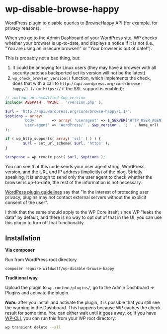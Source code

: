 # wp-disable-browse-happy

WordPress plugin to disable queries to BrowseHappy API (for example, for privacy reasons).

When you go to the Admin Dashboard of your WordPress site, WP checks
whether your browser is up-to-date, and displays a notice if it is not
(i.e., "You are using an insecure browser!" or "Your browser is out of date!").

This is probably not a bad thing, but:
1. It could be annoying for Linux users (they may have a browser with all
security patches backported yet its version will not be the latest)
2. `wp_check_browser_version()` function, which implements the check, does that
with a call to `http://api.wordpress.org/core/browse-happy/1.1/` (or `https://`
if the SSL support is enabled):

```php
// include an unmodified $wp_version
include( ABSPATH . WPINC . '/version.php' );

$url = 'http://api.wordpress.org/core/browse-happy/1.1/';
$options = array(
        'body'       => array( 'useragent' => $_SERVER['HTTP_USER_AGENT'] ),
        'user-agent' => 'WordPress/' . $wp_version . '; ' . home_url( '/' )
);

if ( wp_http_supports( array( 'ssl' ) ) ) {
        $url = set_url_scheme( $url, 'https' );
}

$response = wp_remote_post( $url, $options );
```

You can see that this code sends your user agent string, WordPress version, and
the URL and IP address (implicitly) of the blog. Strictly speaking, it is enough
to send only the user agent to check whether the browser is up-to-date, the rest
of the information is not necessary.

[WordPess plugin guidelines](https://developer.wordpress.org/plugins/wordpress-org/detailed-plugin-guidelines/) say that
"In the interest of protecting user privacy, plugins may not contact external servers
without the explicit consent of the user".

I think that the same should apply to the WP Core itself; since WP "leaks the data" by default,
and there is no way to opt out of that in the UI, you can use this plugin to turn off that functionality.

## Installation

**Via composer**

Run from WordPress root directory

```
composer require wildwolf/wp-disable-browse-happy
```

**Traditional way**

Upload the plugin to `wp-content/plugins/`, go to the Admin Dashboard => Plugins and activate the plugin.

***Note:*** after you install and activate the plugin, it is possible that you still see the warning in the Dashboard.
This happens because WP caches the check result for some time. You can either wait until it goes away, or,
if you have [WP-CLI](http://wp-cli.org/#installing), you can run this from your WP root directory:

```bash
wp transient delete --all
```
